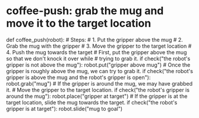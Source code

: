 # coffee-push: grab the mug and move it to the target location
def coffee_push(robot):
    # Steps:
    #  1. Put the gripper above the mug
    #  2. Grab the mug with the gripper
    #  3. Move the gripper to the target location
    #  4. Push the mug towards the target
    # First, put the gripper above the mug so that we don't knock it over while
    # trying to grab it.
    if check("the robot's gripper is not above the mug"):
        robot.put("gripper above mug")
    # Once the gripper is roughly above the mug, we can try to grab it.
    if check("the robot's gripper is above the mug and the robot's gripper is open"):
        robot.grab("mug")
    # If the gripper is around the mug, we may have grabbed it.
    # Move the gripper to the target location.
    if check("the robot's gripper is around the mug"):
        robot.place("gripper at target")
    # If the gripper is at the target location, slide the mug towards the target.
    if check("the robot's gripper is at target"):
        robot.slide("mug to goal")